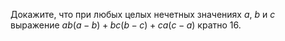 Докажите, что при любых целых нечетных значениях $a,$ $b$ и $c$ выражение $ab(a-b)+bc(b-c)+ca(c-a)$ кратно 16.